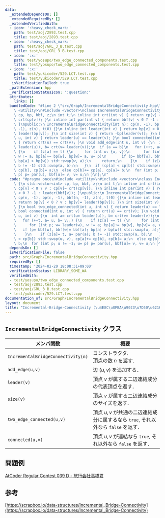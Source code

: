 ```yaml
---
data:
  _extendedDependsOn: []
  _extendedRequiredBy: []
  _extendedVerifiedWith:
  - icon: ':heavy_check_mark:'
    path: test/aoj/2893.test.cpp
    title: test/aoj/2893.test.cpp
  - icon: ':heavy_check_mark:'
    path: test/aoj/GRL_3_B.test.cpp
    title: test/aoj/GRL_3_B.test.cpp
  - icon: ':x:'
    path: test/yosupo/two_edge_connected_components.test.cpp
    title: test/yosupo/two_edge_connected_components.test.cpp
  - icon: ':x:'
    path: test/yukicoder/529.LCT.test.cpp
    title: test/yukicoder/529.LCT.test.cpp
  _isVerificationFailed: true
  _pathExtension: hpp
  _verificationStatusIcon: ':question:'
  attributes:
    links: []
  bundledCode: "#line 2 \"src/Graph/IncrementalBridgeConnectivity.hpp\"\n#include\
    \ <utility>\n#include <vector>\nclass IncrementalBridgeConnectivity {\n std::vector<int>\
    \ cp, bp, bbf, z;\n int t;\n inline int crt(int v) { return cp[v] < 0 ? v : cp[v]=\
    \ crt(cp[v]); }\n inline int par(int v) { return bbf[v] < 0 ? -1 : leader(bbf[v]);\
    \ }\npublic:\n IncrementalBridgeConnectivity(int n): cp(n, -1), bp(n, -1), bbf(n,\
    \ -1), z(n), t(0) {}\n inline int leader(int v) { return bp[v] < 0 ? v : bp[v]=\
    \ leader(bp[v]); }\n int size(int v) { return -bp[leader(v)]; }\n bool two_edge_connected(int\
    \ u, int v) { return leader(u) == leader(v); }\n bool connected(int u, int v)\
    \ { return crt(u) == crt(v); }\n void add_edge(int u, int v) {\n  int a= crt(u=\
    \ leader(u)), b= crt(v= leader(v));\n  if (a == b)\n   for (++t, a= u, b= v;;)\
    \ {\n    if (z[a] == t) {\n     for (int w: {u, v})\n      for (int p; w= leader(w),\
    \ w != a; bp[a]+= bp[w], bp[w]= a, w= p)\n       if (p= bbf[w], bbf[w]= bbf[a];\
    \ bp[a] > bp[w]) std::swap(w, a);\n     return;\n    }\n    if (z[a]= t, a= par(a);\
    \ b != -1) std::swap(a, b);\n   }\n  if (cp[a] < cp[b]) std::swap(u, v), cp[a]+=\
    \ cp[b], cp[b]= a;\n  else cp[b]+= cp[a], cp[a]= b;\n  for (int p; u != -1; u=\
    \ p) p= par(u), bbf[u]= v, v= u;\n }\n};\n"
  code: "#pragma once\n#include <utility>\n#include <vector>\nclass IncrementalBridgeConnectivity\
    \ {\n std::vector<int> cp, bp, bbf, z;\n int t;\n inline int crt(int v) { return\
    \ cp[v] < 0 ? v : cp[v]= crt(cp[v]); }\n inline int par(int v) { return bbf[v]\
    \ < 0 ? -1 : leader(bbf[v]); }\npublic:\n IncrementalBridgeConnectivity(int n):\
    \ cp(n, -1), bp(n, -1), bbf(n, -1), z(n), t(0) {}\n inline int leader(int v) {\
    \ return bp[v] < 0 ? v : bp[v]= leader(bp[v]); }\n int size(int v) { return -bp[leader(v)];\
    \ }\n bool two_edge_connected(int u, int v) { return leader(u) == leader(v); }\n\
    \ bool connected(int u, int v) { return crt(u) == crt(v); }\n void add_edge(int\
    \ u, int v) {\n  int a= crt(u= leader(u)), b= crt(v= leader(v));\n  if (a == b)\n\
    \   for (++t, a= u, b= v;;) {\n    if (z[a] == t) {\n     for (int w: {u, v})\n\
    \      for (int p; w= leader(w), w != a; bp[a]+= bp[w], bp[w]= a, w= p)\n    \
    \   if (p= bbf[w], bbf[w]= bbf[a]; bp[a] > bp[w]) std::swap(w, a);\n     return;\n\
    \    }\n    if (z[a]= t, a= par(a); b != -1) std::swap(a, b);\n   }\n  if (cp[a]\
    \ < cp[b]) std::swap(u, v), cp[a]+= cp[b], cp[b]= a;\n  else cp[b]+= cp[a], cp[a]=\
    \ b;\n  for (int p; u != -1; u= p) p= par(u), bbf[u]= v, v= u;\n }\n};"
  dependsOn: []
  isVerificationFile: false
  path: src/Graph/IncrementalBridgeConnectivity.hpp
  requiredBy: []
  timestamp: '2024-02-20 18:08:31+09:00'
  verificationStatus: LIBRARY_SOME_WA
  verifiedWith:
  - test/yosupo/two_edge_connected_components.test.cpp
  - test/aoj/2893.test.cpp
  - test/aoj/GRL_3_B.test.cpp
  - test/yukicoder/529.LCT.test.cpp
documentation_of: src/Graph/IncrementalBridgeConnectivity.hpp
layout: document
title: "Incremental-Bridge-Connectivity (\u4E8C\u8FBA\u9023\u7D50\u6210\u5206)"
---
```


## `IncrementalBridgeConnectivity` クラス

|メンバ関数|概要|
|---|---|
|`IncrementalBridgeConnectivity(n)`|コンストラクタ. <br> 頂点の数 $n$ を渡す．|
|`add_edge(u,v)`|辺 $(u,v)$ を追加する．|
|`leader(v)`|頂点 $v$ が属する二辺連結成分の代表頂点を返す．|
|`size(v)`|頂点 $v$ が属する二辺連結成分のサイズを返す．|
|`two_edge_connected(u,v)`|頂点 $u,v$ が共通の二辺連結成分に属するなら `true`, それ以外なら `false` を返す．|
|`connected(u,v)`|頂点 $u,v$ が連結なら `true`, それ以外なら `false` を返す．|

## 問題例
[AtCoder Regular Contest 039 D - 旅行会社高橋君](https://atcoder.jp/contests/arc039/tasks/arc039_d)

## 参考
[https://scrapbox.io/data-structures/Incremental_Bridge-Connectivity](https://scrapbox.io/data-structures/Incremental_Bridge-Connectivity)
